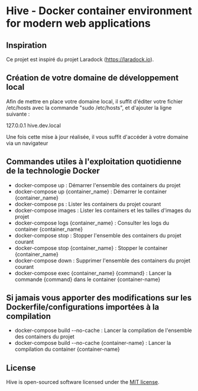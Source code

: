 # Hive - Docker container environment for modern web applications

## Inspiration
Ce projet est inspiré du projet Laradock (https://laradock.io).

## Création de votre domaine de développement local

Afin de mettre en place votre domaine local, il suffit d'éditer votre fichier /etc/hosts avec la commande "sudo /etc/hosts", et d'ajouter la ligne suivante :

127.0.0.1 hive.dev.local

Une fois cette mise à jour réalisée, il vous suffit d'accéder à votre domaine via un navigateur

## Commandes utiles à l'exploitation quotidienne de la technologie Docker
- docker-compose up : Démarrer l'ensemble des containers du projet
- docker-compose up {container_name} : Démarrer le container {container_name}
- docker-compose ps : Lister les containers du projet courant
- docker-compose images : Lister les containers et les tailles d'images du projet
- docker-compose logs {container_name} : Consulter les logs du container {container_name}
- docker-compose stop : Stopper l'ensemble des containers du projet courant
- docker-compose stop {container_name} : Stopper le container {container_name}
- docker-compose down : Supprimer l'ensemble des containers du projet courant
- docker-compose exec {container_name} {command} : Lancer la commande {command} dans le container {container-name}

## Si jamais vous apporter des modifications sur les Dockerfile/configurations importées à la compilation
- docker-compose build --no-cache : Lancer la compilation de l'ensemble des containers du projet
- docker-compose build --no-cache {container-name} : Lancer la compilation du container {container-name}

## License

Hive is open-sourced software licensed under the [MIT license](https://opensource.org/licenses/MIT).